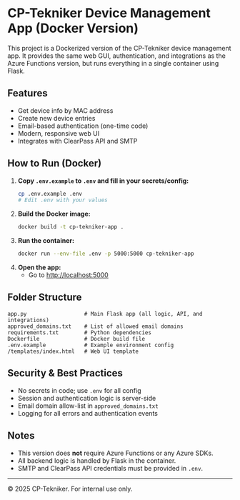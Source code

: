 # CP-Tekniker Device Management App (Docker Version)

This project is a Dockerized version of the CP-Tekniker device management app. It provides the same web GUI, authentication, and integrations as the Azure Functions version, but runs everything in a single container using Flask.

## Features
- Get device info by MAC address
- Create new device entries
- Email-based authentication (one-time code)
- Modern, responsive web UI
- Integrates with ClearPass API and SMTP

## How to Run (Docker)

1. **Copy `.env.example` to `.env` and fill in your secrets/config:**
   ```sh
   cp .env.example .env
   # Edit .env with your values
   ```
2. **Build the Docker image:**
   ```sh
   docker build -t cp-tekniker-app .
   ```
3. **Run the container:**
   ```sh
   docker run --env-file .env -p 5000:5000 cp-tekniker-app
   ```
4. **Open the app:**
   - Go to [http://localhost:5000](http://localhost:5000)

## Folder Structure
```
app.py                  # Main Flask app (all logic, API, and integrations)
approved_domains.txt    # List of allowed email domains
requirements.txt        # Python dependencies
Dockerfile              # Docker build file
.env.example            # Example environment config
/templates/index.html   # Web UI template
```

## Security & Best Practices
- No secrets in code; use `.env` for all config
- Session and authentication logic is server-side
- Email domain allow-list in `approved_domains.txt`
- Logging for all errors and authentication events

## Notes
- This version does **not** require Azure Functions or any Azure SDKs.
- All backend logic is handled by Flask in the container.
- SMTP and ClearPass API credentials must be provided in `.env`.

---
© 2025 CP-Tekniker. For internal use only.
